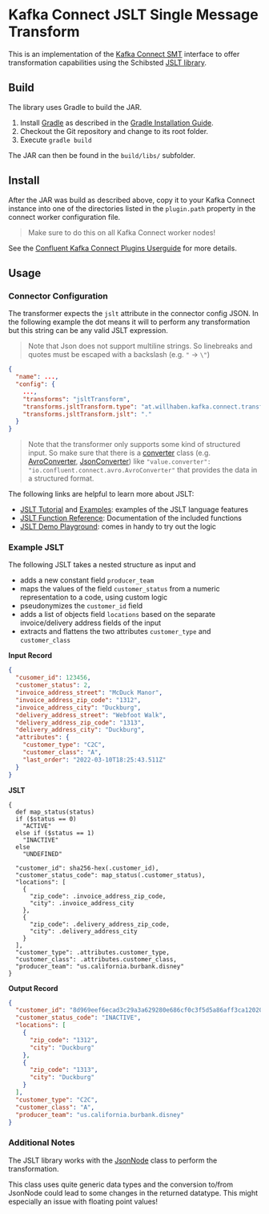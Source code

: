# Kafka Connect JSLT Single Message Transform

This is an implementation of the [Kafka Connect SMT](https://docs.confluent.io/platform/current/connect/transforms/overview.html) interface 
to offer transformation capabilities using the Schibsted [JSLT library](https://github.com/schibsted/jslt).

## Build

The library uses Gradle to build the JAR.

1. Install [Gradle](https://gradle.org/) as described in
   the [Gradle Installation Guide](https://docs.gradle.org/current/userguide/installation.html).
2. Checkout the Git repository and change to its root folder.
3. Execute `gradle build`

The JAR can then be found in the `build/libs/` subfolder.

## Install

After the JAR was build as described above, copy it to your Kafka Connect instance into one of the directories listed in
the `plugin.path` property in the connect worker configuration file.
> Make sure to do this on all Kafka Connect worker nodes!

See the [Confluent Kafka Connect Plugins Userguide](https://docs.confluent.io/home/connect/self-managed/userguide.html#installing-kconnect-plugins) for more details.

## Usage

### Connector Configuration

The transformer expects the `jslt` attribute in the connector config JSON. 
In the following example the dot means it will to perform any transformation but this string can be any valid JSLT expression.
> Note that Json does not support multiline strings. So linebreaks and quotes must be escaped with a backslash (e.g. `"` -> `\"`) 

```json
{
  "name": ...,
  "config": {
    ...,
    "transforms": "jsltTransform",
    "transforms.jsltTransform.type": "at.willhaben.kafka.connect.transforms.jslt.JsltTransform$Value",
    "transforms.jsltTransform.jslt": "."
  }
}
```

> Note that the transformer only supports some kind of structured input. So make sure that there is a [converter](https://www.confluent.io/blog/kafka-connect-deep-dive-converters-serialization-explained/) class (e.g. [AvroConverter](https://www.confluent.io/hub/confluentinc/kafka-connect-avro-converter), [JsonConverter](https://www.confluent.io/hub/confluentinc/kafka-connect-json-schema-converter)) like `"value.converter": "io.confluent.connect.avro.AvroConverter"` that provides the data in a structured format.

The following links are helpful to learn more about JSLT:

* [JSLT Tutorial](https://github.com/schibsted/jslt/blob/master/tutorial.md)
  and [Examples](https://github.com/schibsted/jslt/blob/master/examples/README.md): examples of the JSLT language
  features
* [JSLT Function Reference](https://github.com/schibsted/jslt/blob/master/functions.md): Documentation of the included
  functions
* [JSLT Demo Playground](https://www.garshol.priv.no/jslt-demo): comes in handy to try out the logic

### Example JSLT

The following JSLT takes a nested structure as input and

* adds a new constant field `producer_team`
* maps the values of the field `customer_status` from a numeric representation to a code, using custom logic
* pseudonymizes the `customer_id` field
* adds a list of objects field `locations` based on the separate invoice/delivery address fields of the input
* extracts and flattens the two attributes `customer_type` and `customer_class`

**Input Record**

```json
{
  "cusomer_id": 123456,
  "customer_status": 2,
  "invoice_address_street": "McDuck Manor",
  "invoice_address_zip_code": "1312",
  "invoice_address_city": "Duckburg",
  "delivery_address_street": "Webfoot Walk",
  "delivery_address_zip_code": "1313",
  "delivery_address_city": "Duckburg",
  "attributes": {
    "customer_type": "C2C",
    "customer_class": "A",
    "last_order": "2022-03-10T18:25:43.511Z"
  }
}
```

**JSLT**

```
{
  def map_status(status)
  if ($status == 0)
    "ACTIVE"
  else if ($status == 1)
    "INACTIVE"
  else
    "UNDEFINED"

  "customer_id": sha256-hex(.customer_id),
  "customer_status_code": map_status(.customer_status),
  "locations": [
    {
      "zip_code": .invoice_address_zip_code,
      "city": .invoice_address_city
    },
    {
      "zip_code": .delivery_address_zip_code,
      "city": .delivery_address_city
    }
  ],
  "customer_type": .attributes.customer_type,
  "customer_class": .attributes.customer_class,
  "producer_team": "us.california.burbank.disney"
}
```

**Output Record**

```json
{
  "customer_id": "8d969eef6ecad3c29a3a629280e686cf0c3f5d5a86aff3ca12020c923adc6c92",
  "customer_status_code": "INACTIVE",
  "locations": [
    {
      "zip_code": "1312",
      "city": "Duckburg"
    },
    {
      "zip_code": "1313",
      "city": "Duckburg"
    }
  ],
  "customer_type": "C2C",
  "customer_class": "A",
  "producer_team": "us.california.burbank.disney"
}
```

### Additional Notes

The JSLT library works with
the [JsonNode](https://fasterxml.github.io/jackson-databind/javadoc/2.8/com/fasterxml/jackson/databind/JsonNode.html)
class to perform the transformation.

This class uses quite generic data types and the conversion to/from JsonNode could lead to some changes in the returned
datatype. This might especially an issue with floating point values!
